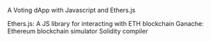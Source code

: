 A Voting dApp with Javascript and Ethers.js

Ethers.js: A JS library for interacting with ETH blockchain
Ganache: Ethereum blockchain simulator
Solidity compiler